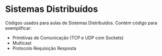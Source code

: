 # Sistemas Distribuídos
Códigos usados para aulas de Sistemas Distribuídos. Contém código para exemplificar:
- Primitivas de Comunicação (TCP e UDP com Sockets)
- Multicast
- Protocolo Requisição Resposta
